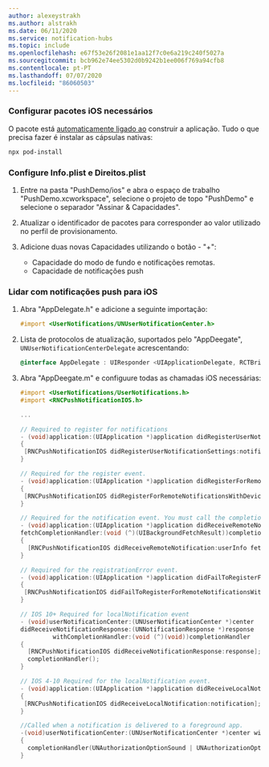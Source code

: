 ```yaml
---
author: alexeystrakh
ms.author: alstrakh
ms.date: 06/11/2020
ms.service: notification-hubs
ms.topic: include
ms.openlocfilehash: e67f53e26f2081e1aa12f7c0e6a219c240f5027a
ms.sourcegitcommit: bcb962e74ee5302d0b9242b1ee006f769a94cfb8
ms.contentlocale: pt-PT
ms.lasthandoff: 07/07/2020
ms.locfileid: "86060503"
---
```

### <a name="configure-required-ios-packages"></a>Configurar pacotes iOS necessários

O pacote está [automaticamente ligado ao](https://github.com/react-native-community/cli/blob/master/docs/autolinking.md) construir a aplicação. Tudo o que precisa fazer é instalar as cápsulas nativas:

```bash
npx pod-install
```

### <a name="configure-infoplist-and-entitlementsplist"></a>Configure Info.plist e Direitos.plist

1. Entre na pasta "PushDemo/ios" e abra o espaço de trabalho "PushDemo.xcworkspace", selecione o projeto de topo "PushDemo" e selecione o separador "Assinar & Capacidades".

1. Atualizar o identificador de pacotes para corresponder ao valor utilizado no perfil de provisionamento.

1. Adicione duas novas Capacidades utilizando o botão - "+":

    - Capacidade do modo de fundo e notificações remotas.
    - Capacidade de notificações push

### <a name="handle-push-notifications-for-ios"></a>Lidar com notificações push para iOS

1. Abra "AppDelegate.h" e adicione a seguinte importação:

    ```objective-c
    #import <UserNotifications/UNUserNotificationCenter.h>
    ```

1. Lista de protocolos de atualização, suportados pelo "AppDeegate", `UNUserNotificationCenterDelegate` acrescentando:

    ```objective-c
    @interface AppDelegate : UIResponder <UIApplicationDelegate, RCTBridgeDelegate, UNUserNotificationCenterDelegate>
    ```

1. Abra "AppDeegate.m" e configuure todas as chamadas iOS necessárias:

    ```objective-c
    #import <UserNotifications/UserNotifications.h>
    #import <RNCPushNotificationIOS.h>

    ...

    // Required to register for notifications
    - (void)application:(UIApplication *)application didRegisterUserNotificationSettings:(UIUserNotificationSettings *)notificationSettings
    {
     [RNCPushNotificationIOS didRegisterUserNotificationSettings:notificationSettings];
    }

    // Required for the register event.
    - (void)application:(UIApplication *)application didRegisterForRemoteNotificationsWithDeviceToken:(NSData *)deviceToken
    {
     [RNCPushNotificationIOS didRegisterForRemoteNotificationsWithDeviceToken:deviceToken];
    }

    // Required for the notification event. You must call the completion handler after handling the remote notification.
    - (void)application:(UIApplication *)application didReceiveRemoteNotification:(NSDictionary *)userInfo
    fetchCompletionHandler:(void (^)(UIBackgroundFetchResult))completionHandler
    {
      [RNCPushNotificationIOS didReceiveRemoteNotification:userInfo fetchCompletionHandler:completionHandler];
    }

    // Required for the registrationError event.
    - (void)application:(UIApplication *)application didFailToRegisterForRemoteNotificationsWithError:(NSError *)error
    {
     [RNCPushNotificationIOS didFailToRegisterForRemoteNotificationsWithError:error];
    }

    // IOS 10+ Required for localNotification event
    - (void)userNotificationCenter:(UNUserNotificationCenter *)center
    didReceiveNotificationResponse:(UNNotificationResponse *)response
             withCompletionHandler:(void (^)(void))completionHandler
    {
      [RNCPushNotificationIOS didReceiveNotificationResponse:response];
      completionHandler();
    }

    // IOS 4-10 Required for the localNotification event.
    - (void)application:(UIApplication *)application didReceiveLocalNotification:(UILocalNotification *)notification
    {
     [RNCPushNotificationIOS didReceiveLocalNotification:notification];
    }

    //Called when a notification is delivered to a foreground app.
    -(void)userNotificationCenter:(UNUserNotificationCenter *)center willPresentNotification:(UNNotification *)notification withCompletionHandler:(void (^)(UNNotificationPresentationOptions options))completionHandler
    {
      completionHandler(UNAuthorizationOptionSound | UNAuthorizationOptionAlert | UNAuthorizationOptionBadge);
    }
    ```
